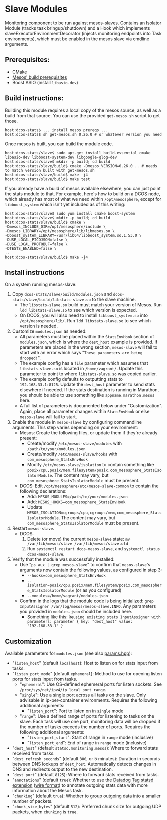 # Slave Modules
Monitoring component to be run against mesos-slaves. Contains an Isolator Module (tracks task bringup/shutdown) and a Hook which implements slaveExecutorEnvironmentDecorator (injects monitoring endpoints into Task environments), which must be enabled in the mesos slave via cmdline arguments.

## Prerequisites:

- CMake
- [Mesos' build prerequisites](http://mesos.apache.org/gettingstarted/)
- Boost ASIO (install ```libasio-dev```)

## Build instructions:

Building this module requires a local copy of the mesos source, as well as a build from that source. You can use the provided ```get-mesos.sh``` script to get those.

```
host:dcos-stats$ ... install mesos prereqs ...
host:dcos-stats$ sh get-mesos.sh 0.26.0 # or whatever version you need
```

Once mesos is built, you can build the module code.

```
host:dcos-stats/slave$ sudo apt-get install build-essential cmake libasio-dev libboost-system-dev libgoogle-glog-dev
host:dcos-stats/slave$ mkdir -p build; cd build
host:dcos-stats/slave/build$ cmake -Dmesos_VERSION=0.26.0 .. # needs to match version built with get-mesos.sh
host:dcos-stats/slave/build$ make -j4
host:dcos-stats/slave/build$ make test
```

If you already have a build of mesos available elsewhere, you can just point the stats module to that. For example, here's how to build on a DCOS node, which already has most of what we need within ```/opt/mesosphere```, except for ```libboost_system``` which isn't yet included as of this writing:

```
host:dcos-stats/slave$ sudo yum install cmake boost-system
host:dcos-stats/slave$ mkdir -p build; cd build
host:dcos-stats/slave/build$ cmake \
-Dmesos_INCLUDE_DIR=/opt/mesosphere/include \
-Dmesos_LIBRARY=/opt/mesosphere/lib/libmesos.so \
-Dboost_system_LIBRARY=/usr/lib64/libboost_system.so.1.53.0 \
-DUSE_LOCAL_PICOJSON=false \
-DUSE_LOCAL_PROTOBUF=false \
-DTESTS_ENABLED=false \
..
host:dcos-stats/slave/build$ make -j4
```

## Install instructions

On a system running mesos-slave:

1. Copy ```dcos-stats/slave/build/modules.json``` and ```dcos-stats/slave/build/libstats-slave.so``` to the slave machine.
   * The ```libstats-slave.so``` build must match your version of Mesos. Run ```ldd libstats-slave.so``` to see which version is expected.
   * On DCOS, you will also need to install ```libboost_system.so``` into ```/opt/mesosphere/lib/```. Run ```ldd libstats-slave.so``` to see which version is needed.
2. Customize ```modules.json``` as needed:
   - All parameters must be placed within the ```StatsEnvHook``` section of ```modules.json```, which is where the ```dest_host``` example is provided. If parameters are placed in the wrong section, ```mesos-slave``` will fail to start with an error which says "```These parameters are being dropped!```".
   - The example config has a ```file``` parameter which assumes that ```libstats-slave.so``` is located in ```/home/vagrant/```. Update this parameter to point to where ```libstats-slave.so``` was copied earlier.
   - The example config defaults to outputting stats to ```192.168.33.1:8125```. Update the ```dest_host``` parameter to send stats elsewhere if needed. If the stats destination is running in Marathon, you should be able to use something like ```appname.marathon.mesos``` here.
   - A full list of parameters is documented below under "Customization". Again, place all parameter changes within ```StatsEnvHook``` or else ```mesos-slave``` will fail to start.
3. Enable the module in ```mesos-slave``` by configuring commandline arguments. This step varies depending on your environment:
   * Mesos: Create the following files, or update them if they're already present:
     - Create/modify ```/etc/mesos-slave/modules``` with ```/path/to/your/modules.json```
     - Create/modify ```/etc/mesos-slave/hooks``` with ```com_mesosphere_StatsEnvHook```
     - Modify ```/etc/mesos-slave/isolation``` to contain something like ```posix/cpu,posix/mem,filesystem/posix,com_mesosphere_StatsIsolatorModule```. The content may vary, but ```com_mesosphere_StatsIsolatorModule``` must be present.
   * DCOS: Edit ```/opt/mesosphere/etc/mesos-slave-common``` to contain the following declarations:
     - Add: ```MESOS_MODULES=/path/to/your/modules.json```
     - Add: ```MESOS_HOOKS=com_mesosphere_StatsEnvHook```
     - Update ```MESOS_ISOLATION=cgroups/cpu,cgroups/mem,com_mesosphere_StatsIsolatorModule```. The content may vary, but ```com_mesosphere_StatsIsolatorModule``` must be present.
4. Restart ```mesos-slave```.
   * DCOS:
      1. Delete (or move) the current ```mesos-slave``` state: ```mv /var/lib/mesos/slave /var/lib/mesos/slave.old```
      2. Run ```systemctl restart dcos-mesos-slave```, and ```systemctl status dcos-mesos-slave```.
5. Verify that the module was successfully installed:
   - Use "```ps aux | grep mesos-slave```" to confirm that ```mesos-slave```'s arguments now contain the following values, as configured in step 3:
      - ```--hooks=com_mesosphere_StatsEnvHook```
      - ```--isolation=posix/cpu,posix/mem,filesystem/posix,com_mesosphere_StatsIsolatorModule``` (or as you configured)
      - ```--modules=/home/vagrant/modules.json```
   - Confirm in the logs that the module code is being initialized: ```grep InputAssigner /var/log/mesos/mesos-slave.INFO```. Any parameters you provided in ```modules.json``` should be included here.
      - Something like this: ```Reusing existing stats InputAssigner with parameters: parameter { key: "dest_host" value: "192.168.33.1" }```

## Customization

Available parameters for ```modules.json``` (see also [params.hpp](https://github.com/mesosphere/dcos-stats/blob/master/slave/params.hpp)):

- "```listen_host```" (default ```localhost```): Host to listen on for stats input from tasks.
- "```listen_port_mode```" (default ```ephemeral```): Method to use for opening listen ports for stats input from tasks.
    - "```ephemeral```": Use OS-defined ephemeral ports for listen sockets. See ```/proc/sys/net/ipv4/ip_local_port_range```.
    - "```single```": Use a single port across all tasks on the slave. Only advisable in ip-per-container environments. Requires the following additional arguments:
        - "```listen_port```": Port to listen on in ```single``` mode
    - "```range```": Use a defined range of ports for listening to tasks on the slave. Each task will use one port, monitoring data will be dropped if the number of tasks exceeds the number of ports. Requires the following additional arguments:
        - "```listen_port_start```": Start of range in ```range``` mode (inclusive)
        - "```listen_port_end```": End of range in ```range``` mode (inclusive)
- "```dest_host```" (default ```statsd.monitoring.mesos```): Where to forward stats received from tasks.
- "```dest_refresh_seconds```" (default ```300```, or 5 minutes): Duration in seconds between DNS lookups of ```dest_host```. Automatically detects changes in DNS and redirects output to the new destination.
- "```dest_port```" (default ```8125```): Where to forward stats received from tasks.
- "```annotations```" (default ```true```): Whether to use the [Datadog Tag statsd extension](http://docs.datadoghq.com/guides/dogstatsd/) ([wire format](https://github.com/DataDog/dogstatsd-python/blob/master/statsd.py#L178)) to annotate outgoing stats data with more information about the Mesos task.
- "```chunking```" (default ```true```): Whether to group outgoing data into a smaller number of packets.
- "```chunk_size_bytes```" (default ```512```): Preferred chunk size for outgoing UDP packets, when ```chunking``` is ```true```.
